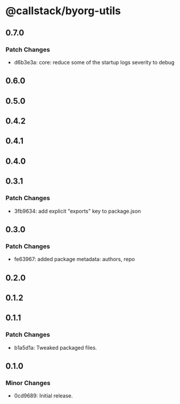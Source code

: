 # @callstack/byorg-utils

## 0.7.0

### Patch Changes

- d6b3e3a: core: reduce some of the startup logs severity to debug

## 0.6.0

## 0.5.0

## 0.4.2

## 0.4.1

## 0.4.0

## 0.3.1

### Patch Changes

- 3fb9634: add explicit "exports" key to package.json

## 0.3.0

### Patch Changes

- fe63967: added package metadata: authors, repo

## 0.2.0

## 0.1.2

## 0.1.1

### Patch Changes

- b1a5d1a: Tweaked packaged files.

## 0.1.0

### Minor Changes

- 0cd9689: Initial release.
